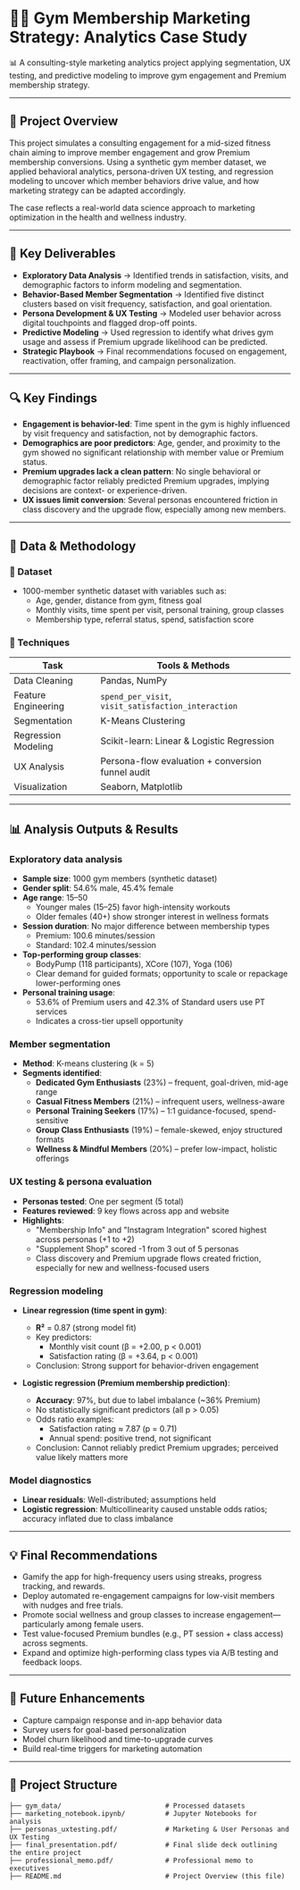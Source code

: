 # 🏋️‍♂️ Gym Membership Marketing Strategy: Analytics Case Study


📊 A consulting-style marketing analytics project applying segmentation, UX testing, and predictive modeling to improve gym engagement and Premium membership strategy.

---

## 📌 Project Overview

This project simulates a consulting engagement for a mid-sized fitness chain aiming to improve member engagement and grow Premium membership conversions. Using a synthetic gym member dataset, we applied behavioral analytics, persona-driven UX testing, and regression modeling to uncover which member behaviors drive value, and how marketing strategy can be adapted accordingly.

The case reflects a real-world data science approach to marketing optimization in the health and wellness industry.

---

## 🎯 Key Deliverables

- **Exploratory Data Analysis** → Identified trends in satisfaction, visits, and demographic factors to inform modeling and segmentation.
- **Behavior-Based Member Segmentation** → Identified five distinct clusters based on visit frequency, satisfaction, and goal orientation.
- **Persona Development & UX Testing** → Modeled user behavior across digital touchpoints and flagged drop-off points.
- **Predictive Modeling** → Used regression to identify what drives gym usage and assess if Premium upgrade likelihood can be predicted.
- **Strategic Playbook** → Final recommendations focused on engagement, reactivation, offer framing, and campaign personalization.

---

## 🔍 Key Findings

- **Engagement is behavior-led**: Time spent in the gym is highly influenced by visit frequency and satisfaction, not by demographic factors.
- **Demographics are poor predictors**: Age, gender, and proximity to the gym showed no significant relationship with member value or Premium status.
- **Premium upgrades lack a clean pattern**: No single behavioral or demographic factor reliably predicted Premium upgrades, implying decisions are context- or experience-driven.
- **UX issues limit conversion**: Several personas encountered friction in class discovery and the upgrade flow, especially among new members.

---

## 🔬 Data & Methodology

### 📂 Dataset

- 1000-member synthetic dataset with variables such as:
  - Age, gender, distance from gym, fitness goal
  - Monthly visits, time spent per visit, personal training, group classes
  - Membership type, referral status, spend, satisfaction score

### 🧮 Techniques

| Task                        | Tools & Methods                                      |
|-----------------------------|------------------------------------------------------|
| Data Cleaning               | Pandas, NumPy                                        |
| Feature Engineering         | `spend_per_visit`, `visit_satisfaction_interaction` |
| Segmentation                | K-Means Clustering                                   |
| Regression Modeling         | Scikit-learn: Linear & Logistic Regression           |
| UX Analysis                 | Persona-flow evaluation + conversion funnel audit    |
| Visualization               | Seaborn, Matplotlib                                  |

---

## 📊 Analysis Outputs & Results

### Exploratory data analysis

- **Sample size**: 1000 gym members (synthetic dataset)
- **Gender split**: 54.6% male, 45.4% female
- **Age range**: 15–50  
  - Younger males (15–25) favor high-intensity workouts  
  - Older females (40+) show stronger interest in wellness formats
- **Session duration**: No major difference between membership types  
  - Premium: 100.6 minutes/session  
  - Standard: 102.4 minutes/session
- **Top-performing group classes**:  
  - BodyPump (118 participants), XCore (107), Yoga (106)  
  - Clear demand for guided formats; opportunity to scale or repackage lower-performing ones
- **Personal training usage**:  
  - 53.6% of Premium users and 42.3% of Standard users use PT services  
  - Indicates a cross-tier upsell opportunity

### Member segmentation

- **Method**: K-means clustering (k = 5)
- **Segments identified**:
  - **Dedicated Gym Enthusiasts** (23%) – frequent, goal-driven, mid-age range  
  - **Casual Fitness Members** (21%) – infrequent users, wellness-aware  
  - **Personal Training Seekers** (17%) – 1:1 guidance-focused, spend-sensitive  
  - **Group Class Enthusiasts** (19%) – female-skewed, enjoy structured formats  
  - **Wellness & Mindful Members** (20%) – prefer low-impact, holistic offerings

### UX testing & persona evaluation

- **Personas tested**: One per segment (5 total)
- **Features reviewed**: 9 key flows across app and website
- **Highlights**:
  - "Membership Info" and "Instagram Integration" scored highest across personas (+1 to +2)
  - "Supplement Shop" scored -1 from 3 out of 5 personas
  - Class discovery and Premium upgrade flows created friction, especially for new and wellness-focused users

### Regression modeling

- **Linear regression (time spent in gym)**:
  - **R²** = 0.87 (strong model fit)
  - Key predictors:  
    - Monthly visit count (β = +2.00, p < 0.001)  
    - Satisfaction rating (β = +3.64, p < 0.001)  
  - Conclusion: Strong support for behavior-driven engagement

- **Logistic regression (Premium membership prediction)**:
  - **Accuracy**: 97%, but due to label imbalance (~36% Premium)  
  - No statistically significant predictors (all p > 0.05)
  - Odds ratio examples:  
    - Satisfaction rating ≈ 7.87 (p = 0.71)  
    - Annual spend: positive trend, not significant  
  - Conclusion: Cannot reliably predict Premium upgrades; perceived value likely matters more

### Model diagnostics

- **Linear residuals**: Well-distributed; assumptions held
- **Logistic regression**: Multicollinearity caused unstable odds ratios; accuracy inflated due to class imbalance

---

## 💡 Final Recommendations

- Gamify the app for high-frequency users using streaks, progress tracking, and rewards.
- Deploy automated re-engagement campaigns for low-visit members with nudges and free trials.
- Promote social wellness and group classes to increase engagement—particularly among female users.
- Test value-focused Premium bundles (e.g., PT session + class access) across segments.
- Expand and optimize high-performing class types via A/B testing and feedback loops.

---

## 🔮 Future Enhancements

- Capture campaign response and in-app behavior data  
- Survey users for goal-based personalization  
- Model churn likelihood and time-to-upgrade curves  
- Build real-time triggers for marketing automation

---

## 📂 Project Structure

```
├── gym_data/                          # Processed datasets
├── marketing_notebook.ipynb/          # Jupyter Notebooks for analysis
├── personas_uxtesting.pdf/            # Marketing & User Personas and UX Testing
├── final_presentation.pdf/            # Final slide deck outlining the entire project
├── professional_memo.pdf/             # Professional memo to executives
├── README.md                          # Project Overview (this file)
```
